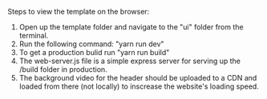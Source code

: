 Steps to view the template on the browser:

1. Open up the template folder and navigate to the "ui" folder from the terminal.
2. Run the following command: "yarn run dev"
3. To get a production bulid run "yarn run build"
4. The web-server.js file is a simple express server for serving up the /build folder in production.
5. The background video for the header should be uploaded to a CDN and loaded from there (not locally) to inscrease the website's loading speed.
